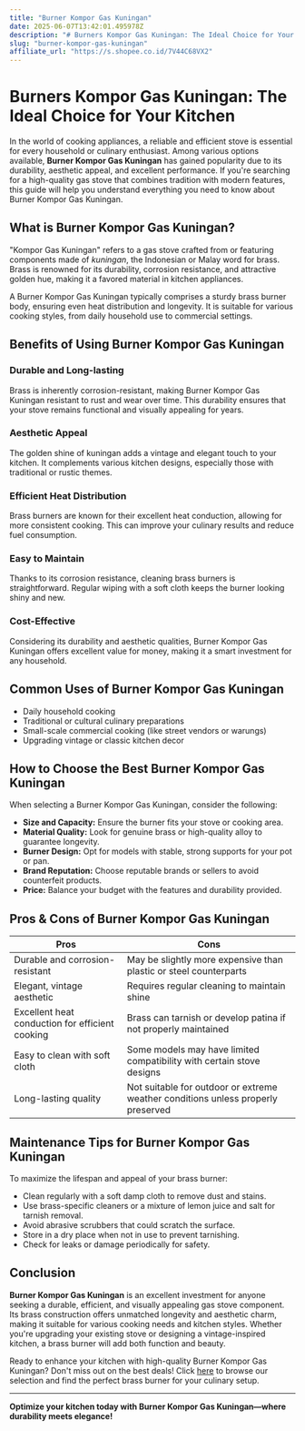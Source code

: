 ```yaml
---
title: "Burner Kompor Gas Kuningan"
date: 2025-06-07T13:42:01.495978Z
description: "# Burners Kompor Gas Kuningan: The Ideal Choice for Your Kitchen..."
slug: "burner-kompor-gas-kuningan"
affiliate_url: "https://s.shopee.co.id/7V44C68VX2"
---
```

# Burners Kompor Gas Kuningan: The Ideal Choice for Your Kitchen

In the world of cooking appliances, a reliable and efficient stove is essential for every household or culinary enthusiast. Among various options available, **Burner Kompor Gas Kuningan** has gained popularity due to its durability, aesthetic appeal, and excellent performance. If you're searching for a high-quality gas stove that combines tradition with modern features, this guide will help you understand everything you need to know about Burner Kompor Gas Kuningan.

## What is Burner Kompor Gas Kuningan?

"Kompor Gas Kuningan" refers to a gas stove crafted from or featuring components made of *kuningan*, the Indonesian or Malay word for brass. Brass is renowned for its durability, corrosion resistance, and attractive golden hue, making it a favored material in kitchen appliances.

A Burner Kompor Gas Kuningan typically comprises a sturdy brass burner body, ensuring even heat distribution and longevity. It is suitable for various cooking styles, from daily household use to commercial settings.

## Benefits of Using Burner Kompor Gas Kuningan

### Durable and Long-lasting

Brass is inherently corrosion-resistant, making Burner Kompor Gas Kuningan resistant to rust and wear over time. This durability ensures that your stove remains functional and visually appealing for years.

### Aesthetic Appeal

The golden shine of kuningan adds a vintage and elegant touch to your kitchen. It complements various kitchen designs, especially those with traditional or rustic themes.

### Efficient Heat Distribution

Brass burners are known for their excellent heat conduction, allowing for more consistent cooking. This can improve your culinary results and reduce fuel consumption.

### Easy to Maintain

Thanks to its corrosion resistance, cleaning brass burners is straightforward. Regular wiping with a soft cloth keeps the burner looking shiny and new.

### Cost-Effective

Considering its durability and aesthetic qualities, Burner Kompor Gas Kuningan offers excellent value for money, making it a smart investment for any household.

## Common Uses of Burner Kompor Gas Kuningan

- Daily household cooking
- Traditional or cultural culinary preparations
- Small-scale commercial cooking (like street vendors or warungs)
- Upgrading vintage or classic kitchen decor

## How to Choose the Best Burner Kompor Gas Kuningan

When selecting a Burner Kompor Gas Kuningan, consider the following:

- **Size and Capacity:** Ensure the burner fits your stove or cooking area.
- **Material Quality:** Look for genuine brass or high-quality alloy to guarantee longevity.
- **Burner Design:** Opt for models with stable, strong supports for your pot or pan.
- **Brand Reputation:** Choose reputable brands or sellers to avoid counterfeit products.
- **Price:** Balance your budget with the features and durability provided.

## Pros & Cons of Burner Kompor Gas Kuningan

| Pros | Cons |
| --- | --- |
| Durable and corrosion-resistant | May be slightly more expensive than plastic or steel counterparts |
| Elegant, vintage aesthetic | Requires regular cleaning to maintain shine |
| Excellent heat conduction for efficient cooking | Brass can tarnish or develop patina if not properly maintained |
| Easy to clean with soft cloth | Some models may have limited compatibility with certain stove designs |
| Long-lasting quality | Not suitable for outdoor or extreme weather conditions unless properly preserved |

## Maintenance Tips for Burner Kompor Gas Kuningan

To maximize the lifespan and appeal of your brass burner:

- Clean regularly with a soft damp cloth to remove dust and stains.
- Use brass-specific cleaners or a mixture of lemon juice and salt for tarnish removal.
- Avoid abrasive scrubbers that could scratch the surface.
- Store in a dry place when not in use to prevent tarnishing.
- Check for leaks or damage periodically for safety.

## Conclusion

**Burner Kompor Gas Kuningan** is an excellent investment for anyone seeking a durable, efficient, and visually appealing gas stove component. Its brass construction offers unmatched longevity and aesthetic charm, making it suitable for various cooking needs and kitchen styles. Whether you're upgrading your existing stove or designing a vintage-inspired kitchen, a brass burner will add both function and beauty.

Ready to enhance your kitchen with high-quality Burner Kompor Gas Kuningan? Don't miss out on the best deals! Click [here](https://s.shopee.co.id/7V44C68VX2) to browse our selection and find the perfect brass burner for your culinary setup.

---

**Optimize your kitchen today with Burner Kompor Gas Kuningan—where durability meets elegance!**
